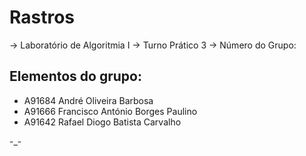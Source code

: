 # Rastros

-> Laboratório de Algoritmia I
-> Turno Prático 3 
-> Número do Grupo: 

   Elementos do grupo:
   - 
   -  A91684 André Oliveira Barbosa
   -  A91666 Francisco António Borges Paulino
   -  A91642 Rafael Diogo Batista Carvalho 

-_-
